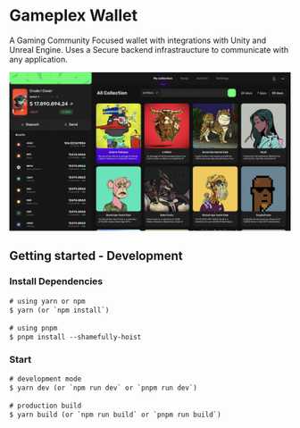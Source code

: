 # Gameplex Wallet

A Gaming Community Focused wallet with integrations with Unity and Unreal Engine. Uses a Secure backend infrastraucture to communicate with any application.

![](GameplexWallet.png)

## Getting started - Development

### Install Dependencies

```
# using yarn or npm
$ yarn (or `npm install`)

# using pnpm
$ pnpm install --shamefully-hoist
```

### Start

```
# development mode
$ yarn dev (or `npm run dev` or `pnpm run dev`)

# production build
$ yarn build (or `npm run build` or `pnpm run build`)
```
